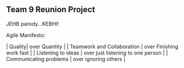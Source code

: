 ## Team 9 Reunion Project
JEHB parody...KEBHI!

Agile Manifesto:

| Quality| over Quantity |
| Teamwork and Collaboration | over Finishing work fast |
| Listening to ideas  | over just listening to one person |
| Communicating problems  | over ignoring others |

